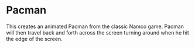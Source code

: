 # Pacman
This creates an animated Pacman from the classic Namco game. Pacman will then travel back and forth across the screen turning around when he hit the edge of the screen.
